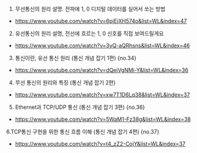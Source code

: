 1. 무선통신의 원리 설명. 전파에 1, 0 디지털 데이터를 실어서 쏘는 방법
- https://www.youtube.com/watch?v=6pjEjXH574o&list=WL&index=47

2. 유선통신의 원리 설명, 전선에 흐르는 1, 0 신호를 직접 보여드릴게요
- https://www.youtube.com/watch?v=3yQ-aQRhsns&list=WL&index=46

3. 통신이란, 유선 통신 원리 (통신 개념 잡기 1편) {no.34}
- https://www.youtube.com/watch?v=dQejVgNMi-Y&list=WL&index=36

4. 무선 통신의 원리와 특징 (통신 개념 잡기 2편)
- https://www.youtube.com/watch?v=xw7T1D6Lq38&list=WL&index=37

5. Ethernet과 TCP/UDP 통신 (통신 개념 잡기 3편) {no.36}
- https://www.youtube.com/watch?v=5WaM1-Fz38g&list=WL&index=38

6.TCP통신 구현을 위한 통신 흐름 이해 (통신 개념 잡기 4편) {no.37}
- https://www.youtube.com/watch?v=t4_zZ2-CojY&list=WL&index=37
